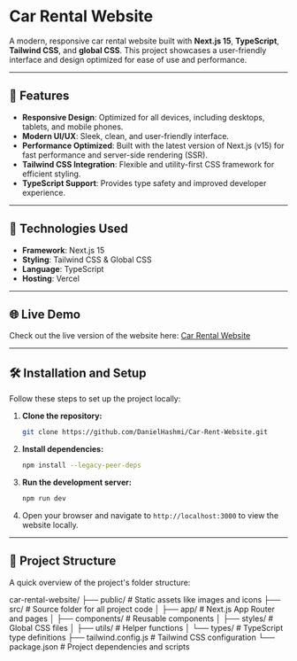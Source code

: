 # Car Rental Website

A modern, responsive car rental website built with **Next.js 15**, **TypeScript**, **Tailwind CSS**, and **global CSS**. This project showcases a user-friendly interface and design optimized for ease of use and performance.

---

## 🚀 Features

- **Responsive Design**: Optimized for all devices, including desktops, tablets, and mobile phones.
- **Modern UI/UX**: Sleek, clean, and user-friendly interface.
- **Performance Optimized**: Built with the latest version of Next.js (v15) for fast performance and server-side rendering (SSR).
- **Tailwind CSS Integration**: Flexible and utility-first CSS framework for efficient styling.
- **TypeScript Support**: Provides type safety and improved developer experience.

---

## 🔧 Technologies Used

- **Framework**: Next.js 15
- **Styling**: Tailwind CSS & Global CSS
- **Language**: TypeScript
- **Hosting**: Vercel

---

## 🌐 Live Demo

Check out the live version of the website here: [Car Rental Website](https://car-rent-website-steel.vercel.app/)

---

## 🛠️ Installation and Setup

Follow these steps to set up the project locally:

1. **Clone the repository:**

   ```bash
   git clone https://github.com/DanielHashmi/Car-Rent-Website.git
   ```

2. **Install dependencies:**

   ```bash
   npm install --legacy-peer-deps
   ```

3. **Run the development server:**

   ```bash
   npm run dev
   ```

4. Open your browser and navigate to `http://localhost:3000` to view the website locally.

---

## 📁 Project Structure

A quick overview of the project's folder structure:

car-rental-website/
├── public/         # Static assets like images and icons
├── src/            # Source folder for all project code
│   ├── app/        # Next.js App Router and pages
│   ├── components/ # Reusable components
│   ├── styles/     # Global CSS files
│   ├── utils/      # Helper functions
│   └── types/      # TypeScript type definitions
├── tailwind.config.js  # Tailwind CSS configuration
└── package.json    # Project dependencies and scripts



